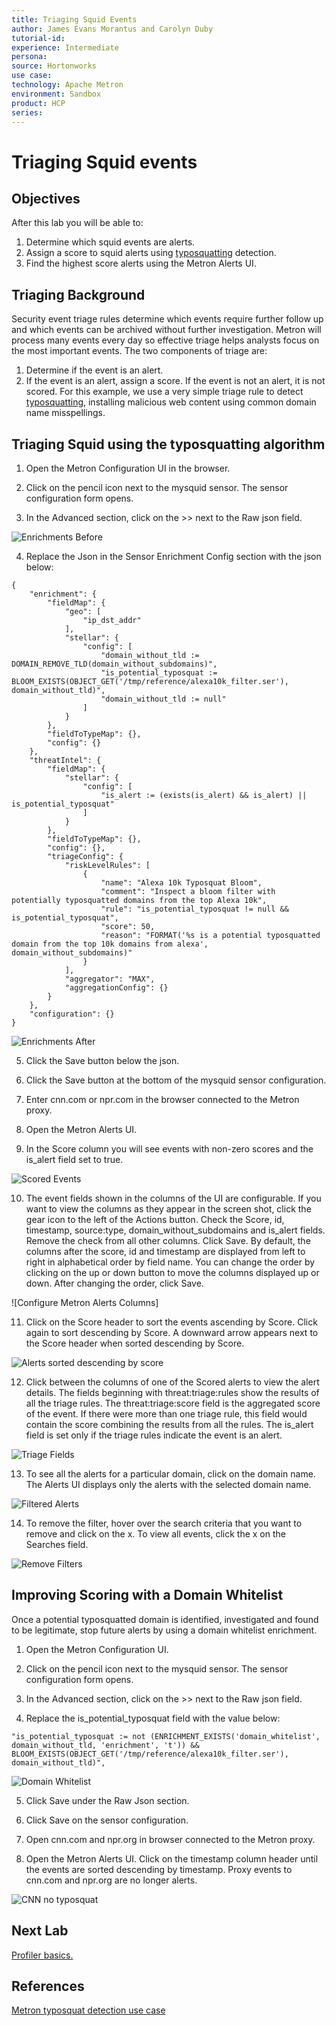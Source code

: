 ```yaml
---
title: Triaging Squid Events
author: James Evans Morantus and Carolyn Duby
tutorial-id: 
experience: Intermediate
persona: 
source: Hortonworks
use case: 
technology: Apache Metron
environment: Sandbox
product: HCP
series: 
---
```


# Triaging Squid events

## Objectives

After this lab you will be able to:
1. Determine which squid events are alerts.
2. Assign a score to squid alerts using [typosquatting](https://metron.apache.org/current-book/use-cases/typosquat_detection/index.html) detection.
3. Find the highest score alerts using the Metron Alerts UI.

## Triaging Background

Security event triage rules determine which events require further follow up and which events can be archived without further investigation.   Metron will process many events every day so effective triage helps analysts focus on the most important events.  The two components of triage are:

1. Determine if the event is an alert.
2. If the event is an alert, assign a score.  If the event is not an alert, it is not scored.
For this example, we use a very simple triage rule to detect [typosquatting](https://en.wikipedia.org/wiki/Typosquatting), installing malicious web content using common domain name misspellings.

## Triaging Squid using the typosquatting algorithm

1. Open the Metron Configuration UI in the browser.

2. Click on the pencil icon next to the mysquid sensor.  The sensor configuration form opens.

3. In the Advanced section, click on the >> next to the Raw json field.

![Enrichments Before](triagingsquid_imgs/enrichments_before.png)

4. Replace the Json in the Sensor Enrichment Config section with the json below: 


```
{
	"enrichment": {
		"fieldMap": {
			"geo": [
				"ip_dst_addr"
			],
			"stellar": {
				"config": [
					"domain_without_tld := DOMAIN_REMOVE_TLD(domain_without_subdomains)",
					"is_potential_typosquat := BLOOM_EXISTS(OBJECT_GET('/tmp/reference/alexa10k_filter.ser'), domain_without_tld)",
					"domain_without_tld := null"
				]
			}
		},
		"fieldToTypeMap": {},
		"config": {}
	},
	"threatIntel": {
		"fieldMap": {
			"stellar": {
				"config": [
					"is_alert := (exists(is_alert) && is_alert) || is_potential_typosquat"
				]
			}
		},
		"fieldToTypeMap": {},
		"config": {},
		"triageConfig": {
			"riskLevelRules": [
				{
					"name": "Alexa 10k Typosquat Bloom",
					"comment": "Inspect a bloom filter with potentially typosquatted domains from the top Alexa 10k",
					"rule": "is_potential_typosquat != null && is_potential_typosquat",
					"score": 50,
					"reason": "FORMAT('%s is a potential typosquatted domain from the top 10k domains from alexa', domain_without_subdomains)"
				}
			],
			"aggregator": "MAX",
			"aggregationConfig": {}
		}
	},
	"configuration": {}
}
```

![Enrichments After](triagingsquid_imgs/enrichments_after.png)

5. Click the Save button below the json. 

6. Click the Save button at the bottom of the mysquid sensor configuration.

7. Enter cnn.com or npr.com in the browser connected to the Metron proxy.

8. Open the Metron Alerts UI.   

9. In the Score column you will see events with non-zero scores and the is_alert field set to true.  

![Scored Events](triagingsquid_imgs/scored_alerts.png)

10. The event fields shown in the columns of the UI are configurable.  If you want to view the columns as they appear in the screen shot, click the gear icon to the left of the Actions button.  Check the Score, id, timestamp, source:type, domain_without_subdomains and is_alert fields.  Remove the check from all other columns.  Click Save.   By default, the columns after the score, id and timestamp are displayed from left to right in alphabetical order by field name.  You can change the order by clicking on the up or down button to move the columns displayed up or down.  After changing the order, click Save. 

![Configure Metron Alerts Columns] 

11. Click on the Score header to sort the events ascending by Score.   Click again to sort descending by Score.  A downward arrow appears next to the Score header when sorted descending by Score.

![Alerts sorted descending by score](triagingsquid_imgs/alerts_sort_desc_by_score.png)

12.  Click between the columns of one of the Scored alerts to view the alert details.  The fields beginning with threat:triage:rules show the results of all the triage rules.   The threat:triage:score field is the aggregated score of the event.  If there were more than one triage rule, this field would contain the score combining the results from all the rules.  The is_alert field is set only if the triage rules indicate the event is an alert.   

![Triage Fields](triagingsquid_imgs/triage_fields.png)

13. To see all the alerts for a particular domain, click on the domain name.   The Alerts UI displays only the alerts with the selected domain name.

![Filtered Alerts](triagingimages_imgs.png/filter_alerts.png)

14. To remove the filter, hover over the search criteria that you want to remove and click on the x.  To view all events, click the x on the Searches field.

![Remove Filters](triagingsquid_imgs/remove_filter.png)

## Improving Scoring with a Domain Whitelist

Once a potential typosquatted domain is identified, investigated and found to be legitimate, stop future alerts by using a domain whitelist enrichment.

1. Open the Metron Configuration UI.  

2. Click on the pencil icon next to the mysquid sensor.  The sensor configuration form opens.

3. In the Advanced section, click on the >> next to the Raw json field.

4. Replace the is_potential_typosquat field with the value below:

```
"is_potential_typosquat := not (ENRICHMENT_EXISTS('domain_whitelist', domain_without_tld, 'enrichment', 't')) && BLOOM_EXISTS(OBJECT_GET('/tmp/reference/alexa10k_filter.ser'), domain_without_tld)",
```
![Domain Whitelist](triagingsquid_imgs/domain_whitelist.png)

5. Click Save under the Raw Json section.

6. Click Save on the sensor configuration.

7. Open cnn.com and npr.org in browser connected to the Metron proxy.

8. Open the Metron Alerts UI.  Click on the timestamp column header until the events are sorted descending by timestamp.  Proxy events to cnn.com and npr.org are no longer alerts. 

![CNN no typosquat](triagingsquid_imgs/metron_no_cnn_alert.png)

## Next Lab
[Profiler basics.](../05_ProfilerBasics/tutorial.md)

## References
[Metron typosquat detection use case](https://metron.apache.org/current-book/use-cases/typosquat_detection/index.html)
